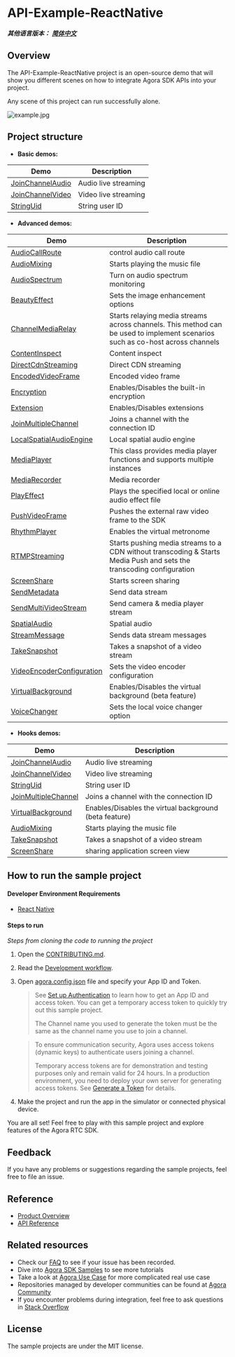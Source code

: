 # API-Example-ReactNative

*__其他语言版本：__  [__简体中文__](README.zh.md)*

## Overview

The API-Example-ReactNative project is an open-source demo that will show you different scenes on how to integrate Agora SDK APIs into your project.

Any scene of this project can run successfully alone.

![example.jpg](example.jpg)

## Project structure

* **Basic demos:**

| Demo                                                         | Description                                        |
| ------------------------------------------------------------ | -------------------------------------------------- |
| [JoinChannelAudio](./src/examples/basic/JoinChannelAudio) | Audio live streaming |
| [JoinChannelVideo](./src/examples/basic/JoinChannelVideo) | Video live streaming |
| [StringUid](./src/examples/basic/StringUid) | String user ID |

* **Advanced demos:**

| Demo                                                         | Description                                                  |
| ------------------------------------------------------------ | ------------------------------------------------------------ |
| [AudioCallRoute](./src/examples/advanced/AudioCallRoute) | control audio call route |
| [AudioMixing](./src/examples/advanced/AudioMixing) | Starts playing the music file |
| [AudioSpectrum](./src/examples/advanced/AudioSpectrum) | Turn on audio spectrum monitoring |
| [BeautyEffect](./src/examples/advanced/BeautyEffect) | Sets the image enhancement options |
| [ChannelMediaRelay](./src/examples/advanced/ChannelMediaRelay) | Starts relaying media streams across channels. This method can be used to implement scenarios such as co-host across channels |
| [ContentInspect](./src/examples/advanced/ContentInspect) | Content inspect |
| [DirectCdnStreaming](./src/examples/advanced/DirectCdnStreaming) | Direct CDN streaming |
| [EncodedVideoFrame](./src/examples/advanced/EncodedVideoFrame) | Encoded video frame |
| [Encryption](./src/examples/advanced/Encryption) | Enables/Disables the built-in encryption |
| [Extension](./src/examples/advanced/Extension) | Enables/Disables extensions |
| [JoinMultipleChannel](./src/examples/advanced/JoinMultipleChannel) | Joins a channel with the connection ID |
| [LocalSpatialAudioEngine](./src/examples/advanced/LocalSpatialAudioEngine) | Local spatial audio engine |
| [MediaPlayer](./src/examples/advanced/MediaPlayer) | This class provides media player functions and supports multiple instances |
| [MediaRecorder](./src/examples/advanced/MediaRecorder) | Media recorder |
| [PlayEffect](./src/examples/advanced/PlayEffect) | Plays the specified local or online audio effect file |
| [PushVideoFrame](./src/examples/advanced/PushVideoFrame) | Pushes the external raw video frame to the SDK |
| [RhythmPlayer](./src/examples/advanced/RhythmPlayer) | Enables the virtual metronome |
| [RTMPStreaming](./src/examples/advanced/RTMPStreaming) | Starts pushing media streams to a CDN without transcoding & Starts Media Push and sets the transcoding configuration |
| [ScreenShare](./src/examples/advanced/ScreenShare) | Starts screen sharing |
| [SendMetadata](./src/examples/advanced/SendMetadata) | Send data stream |
| [SendMultiVideoStream](./src/examples/advanced/SendMultiVideoStream) | Send camera & media player stream |
| [SpatialAudio](./src/examples/advanced/SpatialAudio) | Spatial audio |
| [StreamMessage](./src/examples/advanced/StreamMessage) | Sends data stream messages |
| [TakeSnapshot](./src/examples/advanced/TakeSnapshot) | Takes a snapshot of a video stream |
| [VideoEncoderConfiguration](./src/examples/advanced/VideoEncoderConfiguration) | Sets the video encoder configuration |
| [VirtualBackground](./src/examples/advanced/VirtualBackground) | Enables/Disables the virtual background (beta feature) |
| [VoiceChanger](./src/examples/advanced/VoiceChanger) | Sets the local voice changer option |

* **Hooks demos:**

| Demo                                                         | Description                                        |
| ------------------------------------------------------------ | -------------------------------------------------- |
| [JoinChannelAudio](src/examples/hook/JoinChannelAudio) | Audio live streaming |
| [JoinChannelVideo](src/examples/hook/JoinChannelVideo) | Video live streaming |
| [StringUid](src/examples/hook/StringUid) | String user ID |
| [JoinMultipleChannel](src/examples/hook/JoinMultipleChannel) | Joins a channel with the connection ID |
| [VirtualBackground](src/examples/hook/VirtualBackground) | Enables/Disables the virtual background (beta feature) |
| [AudioMixing](src/renderer/examples/hook/AudioMixing/AudioMixing.tsx) | Starts playing the music file |
| [TakeSnapshot](src/renderer/examples/hook/TakeSnapshot/TakeSnapshot.tsx) | Takes a snapshot of a video stream |
| [ScreenShare](src/renderer/examples/hook/ScreenShare/ScreenShare.tsx) | sharing application screen view |
## How to run the sample project

#### Developer Environment Requirements

- [React Native](https://reactnative.dev/docs/environment-setup)

#### Steps to run

*Steps from cloning the code to running the project*

1. Open the [CONTRIBUTING.md](../CONTRIBUTING.md).
2. Read the [Development workflow](../CONTRIBUTING.md#development-workflow).
3. Open [agora.config.json](./src/config/agora.config.ts) file and specify your App ID and Token.

   > See [Set up Authentication](https://docs.agora.io/en/Agora%20Platform/token) to learn how to get an App ID and access token. You can get a temporary access token to quickly try out this sample project.
   >
   > The Channel name you used to generate the token must be the same as the channel name you use to join a channel.

   > To ensure communication security, Agora uses access tokens (dynamic keys) to authenticate users joining a channel.
   >
   > Temporary access tokens are for demonstration and testing purposes only and remain valid for 24 hours. In a production environment, you need to deploy your own server for generating access tokens. See [Generate a Token](https://docs.agora.io/en/Interactive%20Broadcast/token_server) for details.

4. Make the project and run the app in the simulator or connected physical device.

You are all set! Feel free to play with this sample project and explore features of the Agora RTC SDK.


## Feedback

If you have any problems or suggestions regarding the sample projects, feel free to file an issue.

## Reference

- [Product Overview](https://docs.agora.io/en/Interactive%20Broadcast/product_live?platform=React%20Native)
- [API Reference](https://docs.agora.io/en/Interactive%20Broadcast/API%20Reference/react_native/index.html)

## Related resources

- Check our [FAQ](https://docs.agora.io/en/faq) to see if your issue has been recorded.
- Dive into [Agora SDK Samples](https://github.com/AgoraIO) to see more tutorials
- Take a look at [Agora Use Case](https://github.com/AgoraIO-usecase) for more complicated real use case
- Repositories managed by developer communities can be found at [Agora Community](https://github.com/AgoraIO-Community)
- If you encounter problems during integration, feel free to ask questions in [Stack Overflow](https://stackoverflow.com/questions/tagged/agora.io)

## License

The sample projects are under the MIT license.
